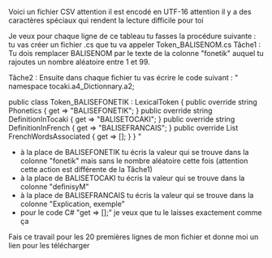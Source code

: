 Voici un fichier CSV
attention il est encodé en UTF-16
attention il y a des caractères spéciaux qui rendent la lecture difficile pour toi

Je veux pour chaque ligne de ce tableau tu fasses la procédure suivante :
tu vas créer un fichier .cs que tu va appeler Token_BALISENOM.cs
Tâche1 : Tu dois remplacer BALISENOM par le texte de la colonne "fonetik" auquel tu rajoutes un nombre aléatoire entre 1 et 99.

Tâche2 : Ensuite dans chaque fichier tu vas écrire le code suivant :
"
namespace tocaki.a4_Dictionnary.a2;

public class Token_BALISEFONETIK : LexicalToken
{
    public override string Phonetics { get => "BALISEFONETIK"; }
    public override string DefinitionInTocaki { get => "BALISETOCAKI"; }
    public override string DefinitionInFrench { get => "BALISEFRANCAIS"; }
    public override List<string> FrenchWordsAssociated { get => []; }
}
"
- à la place de BALISEFONETIK tu écris la valeur qui se trouve dans la colonne "fonetik" mais sans le nombre aléatoire cette fois (attention cette action est différente de la Tâche1)
- à la place de BALISETOCAKI tu écris la valeur qui se trouve dans la colonne "definisyM"
- à la place de BALISEFRANCAIS tu écris la valeur qui se trouve dans la colonne "Explication, exemple"
- pour le code C# "get => [];" je veux que tu le laisses exactement comme ça

Fais ce travail pour les 20 premières lignes de mon fichier et donne moi un lien pour les télécharger